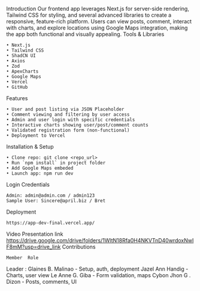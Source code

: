 Introduction
Our frontend app leverages Next.js for server-side rendering, Tailwind CSS for styling, and several advanced libraries to create a responsive, feature-rich platform. 
Users can view posts, comment, interact with charts, and explore locations using Google Maps integration, making the app both functional and visually appealing.
Tools & Libraries

    • Next.js
    • Tailwind CSS
    • ShadCN UI
    • Axios
    • Zod
    • ApexCharts
    • Google Maps
    • Vercel
    • GitHub
    
Features

    • User and post listing via JSON Placeholder
    • Comment viewing and filtering by user access
    • Admin and user login with specific credentials
    • Interactive charts showing user/post/comment counts
    • Validated registration form (non-functional)
    • Deployment to Vercel
    
Installation & Setup

    • Clone repo: git clone <repo_url>
    • Run `npm install` in project folder
    • Add Google Maps embeded
    • Launch app: npm run dev
    
Login Credentials

    Admin: admin@admin.com / admin123
    Sample User: Sincere@april.biz / Bret
    
Deployment

    https://app-dev-final.vercel.app/

Video Presentation link
    https://drive.google.com/drive/folders/1WltN18Rfa0H4NKVTnD40wrdoxNwIF8mM?usp=drive_link
Contributions

    Member	Role

Leader : Glaines B. Malinao - Setup, auth, deployment
Jazel Ann Handig - Charts, user view
Le Anne G. Giba	- Form validation, maps
Cybon Jhon G . Dizon - Posts, comments, UI
    
